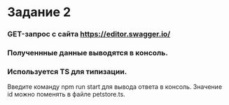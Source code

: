 # Задание 2

### GET-запрос с сайта https://editor.swagger.io/
### Полученнные данные выводятся в консоль.
### Используется TS для типизации.

Введите команду npm run start для вывода ответа в консоль. Значение id можно поменять в файле petstore.ts.